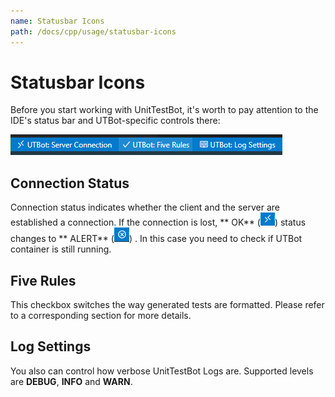 ```yaml
---
name: Statusbar Icons
path: /docs/cpp/usage/statusbar-icons
---
```


# Statusbar Icons

Before you start working with UnitTestBot, it's worth to pay attention to the IDE's status bar and UTBot-specific
controls there:

![statusbarImg](https://github.com/UnitTestBot/unittestbot.github.io/raw/source/resources/images/statusbar.png)

## Connection Status

Connection status indicates whether the client and the server are established a connection. If the connection is
lost, **
OK** (![connectionOKImg](https://github.com/UnitTestBot/unittestbot.github.io/raw/source/resources/images/connectionOK.png))
status changes to **
ALERT** (![connectionALERTImg](https://github.com/UnitTestBot/unittestbot.github.io/raw/source/resources/images/connectionALERT.png))
. In this case you need to check if UTBot container is still running.

## Five Rules

This checkbox switches the way generated tests are formatted. Please refer to a corresponding section for more details.

## Log Settings

You also can control how verbose UnitTestBot Logs are. Supported levels are **DEBUG**, **INFO** and **WARN**.